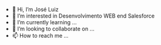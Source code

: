 - 👋 Hi, I’m José Luiz
- 👀 I’m interested in Desenvolvimento WEB end Salesforce
- 🌱 I’m currently learning ...
- 💞️ I’m looking to collaborate on ...
- 📫 How to reach me ...

<!---
luizz17/luizz17 is a ✨ special ✨ repository because its `README.md` (this file) appears on your GitHub profile.
You can click the Preview link to take a look at your changes.
--->
